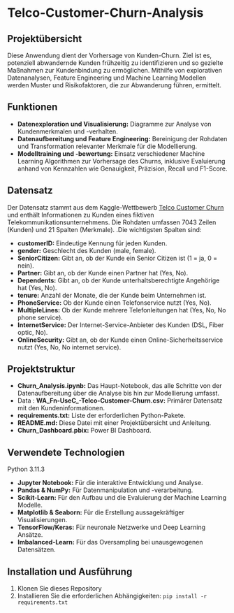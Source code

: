 # Telco-Customer-Churn-Analysis

## Projektübersicht
Diese Anwendung dient der Vorhersage von Kunden-Churn. Ziel ist es, potenziell abwandernde Kunden frühzeitig zu identifizieren und so gezielte Maßnahmen zur Kundenbindung zu ermöglichen. Mithilfe von explorativen Datenanalysen, Feature Engineering und Machine Learning Modellen werden Muster und Risikofaktoren, die zur Abwanderung führen, ermittelt.

## Funktionen
- **Datenexploration und Visualisierung:** Diagramme zur Analyse von Kundenmerkmalen und -verhalten.
- **Datenaufbereitung und Feature Engineering:** Bereinigung der Rohdaten und Transformation relevanter Merkmale für die Modellierung.
- **Modelltraining und -bewertung:** Einsatz verschiedener Machine Learning Algorithmen zur Vorhersage des Churns, inklusive Evaluierung anhand von Kennzahlen wie Genauigkeit, Präzision, Recall und F1-Score.

## Datensatz
Der Datensatz stammt aus dem Kaggle-Wettbewerb [Telco Customer Churn](https://www.kaggle.com/datasets/blastchar/telco-customer-churn)  und enthält Informationen zu Kunden eines fiktiven Telekommunikationsunternehmens. Die Rohdaten umfassen 7043 Zeilen (Kunden) und 21 Spalten (Merkmale). 
.Die wichtigsten Spalten sind:

- **customerID:** Eindeutige Kennung für jeden Kunden.
- **gender:** Geschlecht des Kunden (male, female).
- **SeniorCitizen:** Gibt an, ob der Kunde ein Senior Citizen ist (1 = ja, 0 = nein).
- **Partner:** Gibt an, ob der Kunde einen Partner hat (Yes, No).
- **Dependents:** Gibt an, ob der Kunde unterhaltsberechtigte Angehörige hat (Yes, No).
- **tenure:** Anzahl der Monate, die der Kunde beim Unternehmen ist.
- **PhoneService:** Ob der Kunde einen Telefonservice nutzt (Yes, No).
- **MultipleLines:** Ob der Kunde mehrere Telefonleitungen hat (Yes, No, No phone service).
- **InternetService:** Der Internet-Service-Anbieter des Kunden (DSL, Fiber optic, No).
- **OnlineSecurity:** Gibt an, ob der Kunde einen Online-Sicherheitsservice nutzt (Yes, No, No internet service).

## Projektstruktur
- **Churn_Analysis.ipynb:** Das Haupt-Notebook, das alle Schritte von der Datenaufbereitung über die Analyse bis hin zur Modellierung umfasst.
- Data : **WA_Fn-UseC_-Telco-Customer-Churn.csv:** Primärer Datensatz mit den Kundeninformationen.
- **requirements.txt:** Liste der erforderlichen Python-Pakete.
- **README.md:** Diese Datei mit einer Projektübersicht und Anleitung.
- **Churn_Dashboard.pbix:** Power BI Dashboard.

## Verwendete Technologien
Python 3.11.3

- **Jupyter Notebook:**  Für die interaktive Entwicklung und Analyse.
- **Pandas & NumPy:**  Für Datenmanipulation und -verarbeitung.
- **Scikit-Learn:**  Für den Aufbau und die Evaluierung der Machine Learning Modelle.
- **Matplotlib & Seaborn:**  Für die Erstellung aussagekräftiger Visualisierungen.
- **TensorFlow/Keras:**  Für neuronale Netzwerke und Deep Learning Ansätze.
- **Imbalanced-Learn:**  Für das Oversampling bei unausgewogenen Datensätzen.

## Installation und Ausführung
1. Klonen Sie dieses Repository
2. Installieren Sie die erforderlichen Abhängigkeiten: `pip install -r requirements.txt`

